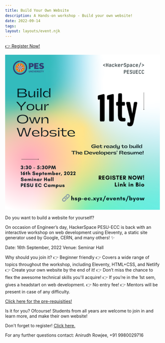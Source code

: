 ```yaml
---
title: Build Your Own Website
description: A Hands-on workshop - Build your own website!
date: 2022-09-14
tags:
layout: layouts/event.njk
---
```


<section class="p-index_links_link">
    <a href="https://forms.gle/iPs8d3agf5i9H1LEA" class="c-gradient-link"> 👉 Register Now! </a>
</section>

![](/static/images/byow/byow_poster_v1.png)

Do you want to build a website for yourself?

On occasion of Engineer’s day, HackerSpace PESU-ECC is back with an interactive workshop on web development using Eleventy, a static site generator used by Google, CERN, and many others! ✨

Date: 16th September, 2022
Venue: Seminar Hall

Why should you join it?
👉 Beginner friendly
👉 Covers a wide range of topics throughout the workshop, including Eleventy, HTML+CSS, and Netlify
👉 Create your own website by the end of it!
👉 Don’t miss the chance to flex the awesome technical skills you'll acquire!
👉 If you’re in the 1st sem, gives a headstart on web development.
👉 No entry fee!
👉 Mentors will be present in case of any difficulty.

[Click here for the pre-requisities!](https://saksham-11ty.netlify.app/posts/2022/prereqisite/)

Is it for you?
Ofcourse! Students from all years are welcome to join in and learn more, and make their own website!

Don't forget to register! [Click here.](https://tiy1l0l7c8l.typeform.com/to/ftfPjQbO)

For any further questions contact: Anirudh Rowjee, +91 9980029716
